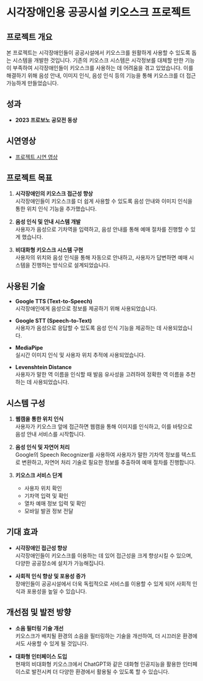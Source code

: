 # 시각장애인용 공공시설 키오스크 프로젝트

## 프로젝트 개요

본 프로젝트는 시각장애인들이 공공시설에서 키오스크를 원활하게 사용할 수 있도록 돕는 시스템을 개발한 것입니다. 기존의 키오스크 시스템은 시각정보를 대체할 만한 기능이 부족하여 시각장애인들이 키오스크를 사용하는 데 어려움을 겪고 있었습니다. 이를 해결하기 위해 음성 안내, 이미지 인식, 음성 인식 등의 기능을 통해 키오스크를 더 접근 가능하게 만들었습니다.

## 성과

- **2023 프로보노 공모전 동상**

## 시연영상

- [프로젝트 시연 영상](https://youtu.be/XTOYjmnN90k?si=xnQPqVwiFYVzEfSa)

## 프로젝트 목표

1. **시각장애인의 키오스크 접근성 향상**  
   시각장애인들이 키오스크를 더 쉽게 사용할 수 있도록 음성 안내와 이미지 인식을 통한 위치 인식 기능을 추가했습니다.

2. **음성 인식 및 안내 시스템 개발**  
   사용자가 음성으로 기차역을 입력하고, 음성 안내를 통해 예매 절차를 진행할 수 있게 했습니다.

3. **비대화형 키오스크 시스템 구현**  
   사용자의 위치와 음성 인식을 통해 자동으로 안내하고, 사용자가 답변하면 예매 시스템을 진행하는 방식으로 설계되었습니다.

## 사용된 기술

- **Google TTS (Text-to-Speech)**  
  시각장애인에게 음성으로 정보를 제공하기 위해 사용되었습니다.

- **Google STT (Speech-to-Text)**  
  사용자가 음성으로 응답할 수 있도록 음성 인식 기능을 제공하는 데 사용되었습니다.

- **MediaPipe**  
  실시간 이미지 인식 및 사용자 위치 추적에 사용되었습니다.

- **Levenshtein Distance**  
  사용자가 말한 역 이름을 인식할 때 발음 유사성을 고려하여 정확한 역 이름을 추천하는 데 사용되었습니다.

## 시스템 구성

1. **웹캠을 통한 위치 인식**  
   사용자가 키오스크 앞에 접근하면 웹캠을 통해 이미지를 인식하고, 이를 바탕으로 음성 안내 서비스를 시작합니다.

2. **음성 인식 및 자연어 처리**  
   Google의 Speech Recognizer를 사용하여 사용자가 말한 기차역 정보를 텍스트로 변환하고, 자연어 처리 기술로 필요한 정보를 추출하여 예매 절차를 진행합니다.

3. **키오스크 서비스 단계**  
   - 사용자 위치 확인
   - 기차역 입력 및 확인
   - 열차 예매 정보 입력 및 확인
   - 모바일 발권 정보 전달

## 기대 효과

- **시각장애인 접근성 향상**  
  시각장애인들이 키오스크를 이용하는 데 있어 접근성을 크게 향상시킬 수 있으며, 다양한 공공장소에 설치가 가능해집니다.
  
- **사회적 인식 향상 및 포용성 증가**  
  장애인들이 공공시설에서 더욱 독립적으로 서비스를 이용할 수 있게 되어 사회적 인식과 포용성을 높일 수 있습니다.

## 개선점 및 발전 방향

- **소음 필터링 기술 개선**  
  키오스크가 배치될 환경의 소음을 필터링하는 기술을 개선하여, 더 시끄러운 환경에서도 사용할 수 있게 될 것입니다.

- **대화형 인터페이스 도입**  
  현재의 비대화형 키오스크에서 ChatGPT와 같은 대화형 인공지능을 활용한 인터페이스로 발전시켜 더 다양한 환경에서 활용될 수 있도록 할 수 있습니다.

